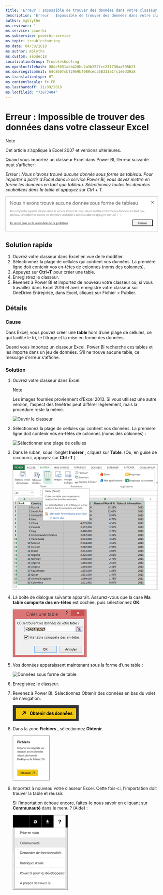 ```yaml
---
title: 'Erreur : Impossible de trouver des données dans votre classeur Excel'
description: 'Erreur : Impossible de trouver des données dans votre classeur Excel'
author: mgblythe
ms.reviewer: ''
ms.service: powerbi
ms.subservice: powerbi-service
ms.topic: troubleshooting
ms.date: 04/30/2019
ms.author: mblythe
ms.custom: seodec18
LocalizationGroup: Troubleshooting
ms.openlocfilehash: 08de5051adb420bc2a3b257fcc231730aa505b23
ms.sourcegitcommit: 64c860fcbf2969bf089cec358331a1fc1e0d39a8
ms.translationtype: HT
ms.contentlocale: fr-FR
ms.lasthandoff: 11/09/2019
ms.locfileid: "73873404"
---
```

# <a name="error-we-couldnt-find-any-data-in-your-excel-workbook"></a>Erreur : Impossible de trouver des données dans votre classeur Excel

>[!NOTE]  
>Cet article s’applique à Excel 2007 et versions ultérieures.

Quand vous importez un classeur Excel dans Power BI, l’erreur suivante peut s’afficher :

*Erreur : Nous n’avons trouvé aucune donnée sous forme de tableau. Pour importer à partir d’Excel dans le service Power BI, vous devez mettre en forme les données en tant que tableau. Sélectionnez toutes les données souhaitées dans la table et appuyez sur Ctrl + T.*

![Impossible de trouver des données dans le classeur](media/service-admin-troubleshoot-excel-workbook-data/power-bi-we-couldnt-find-any-data.png)

## <a name="quick-solution"></a>Solution rapide
1. Ouvrez votre classeur dans Excel en vue de le modifier.
2. Sélectionnez la plage de cellules qui contient vos données. La première ligne doit contenir vos en-têtes de colonnes (noms des colonnes).
3. Appuyez sur **Ctrl+T** pour créer une table.
4. Enregistrez le classeur.
5. Revenez à Power BI et importez de nouveau votre classeur ou, si vous travaillez dans Excel 2016 et avez enregistré votre classeur sur OneDrive Entreprise, dans Excel, cliquez sur Fichier > Publier.

## <a name="details"></a>Détails
### <a name="cause"></a>Cause
Dans Excel, vous pouvez créer une **table** hors d’une plage de cellules, ce qui facilite le tri, le filtrage et la mise en forme des données.

Quand vous importez un classeur Excel, Power BI recherche ces tables et les importe dans un jeu de données. S’il ne trouve aucune table, ce message d’erreur s’affiche.

### <a name="solution"></a>Solution
1. Ouvrez votre classeur dans Excel. 
    >[!NOTE]
    >Les images fournies proviennent d’Excel 2013. Si vous utilisez une autre version, l’aspect des fenêtres peut différer légèrement, mais la procédure reste la même.
    
    ![Ouvrir le classeur](media/service-admin-troubleshoot-excel-workbook-data/power-bi-troubleshoot-excel-worksheet-1.png)
2. Sélectionnez la plage de cellules qui contient vos données. La première ligne doit contenir vos en-têtes de colonnes (noms des colonnes) :
   
    ![Sélectionner une plage de cellules](media/service-admin-troubleshoot-excel-workbook-data/power-bi-troubleshoot-excel-worksheet-2.png)
3. Dans le ruban, sous l’onglet **Insérer** , cliquez sur **Table**. (Ou, en guise de raccourci, appuyez sur **Ctrl+T**.)
   
    ![Insérer une table](media/service-admin-troubleshoot-excel-workbook-data/power-bi-troubleshoot-excel-worksheet-3.png)
4. La boîte de dialogue suivante apparaît. Assurez-vous que la case **Ma table comporte des en-têtes** est cochée, puis sélectionnez **OK**:
   
    ![Créer une table](media/service-admin-troubleshoot-excel-workbook-data/power-bi-troubleshoot-excel-create-table.png)
5. Vos données apparaissent maintenant sous la forme d’une table :
   
    ![Données sous forme de table](media/service-admin-troubleshoot-excel-workbook-data/power-bi-troubleshoot-excel-table.png)
6. Enregistrez le classeur.
7. Revenez à Power BI. Sélectionnez Obtenir des données en bas du volet de navigation.
   
    ![Obtenir des données](media/service-admin-troubleshoot-excel-workbook-data/power-bi-get-data.png)
8. Dans la zone **Fichiers** , sélectionnez **Obtenir**.
   
    ![Obtenir les fichiers](media/service-admin-troubleshoot-excel-workbook-data/power-bi-get-files.png)
9. Importez à nouveau votre classeur Excel. Cette fois-ci, l’importation doit trouver la table et réussir.
   
    Si l’importation échoue encore, faites-le nous savoir en cliquant sur **Communauté** dans le menu ? (Aide) :
   
    ![Lien vers la Communauté](media/service-admin-troubleshoot-excel-workbook-data/power-bi-question-menu-community.png)
